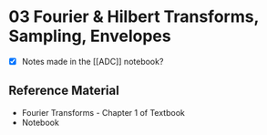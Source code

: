 # 03 Fourier & Hilbert Transforms, Sampling, Envelopes
* [x] Notes made in the [[ADC]] notebook?
 
 ## Reference Material
- Fourier Transforms - Chapter 1 of Textbook
- Notebook

